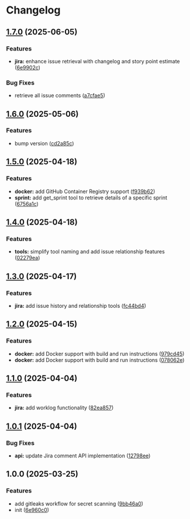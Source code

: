 # Changelog

## [1.7.0](https://github.com/nguyenvanduocit/jira-mcp/compare/v1.6.0...v1.7.0) (2025-06-05)


### Features

* **jira:** enhance issue retrieval with changelog and story point estimate ([6e9902c](https://github.com/nguyenvanduocit/jira-mcp/commit/6e9902c464430ffc759124792fe0907697d80fab))


### Bug Fixes

* retrieve all issue comments ([a7cfae5](https://github.com/nguyenvanduocit/jira-mcp/commit/a7cfae5e459fd50b3a62f80223bddfc659a5453b))

## [1.6.0](https://github.com/nguyenvanduocit/jira-mcp/compare/v1.5.0...v1.6.0) (2025-05-06)


### Features

* bump version ([cd2a85c](https://github.com/nguyenvanduocit/jira-mcp/commit/cd2a85c42c8594240e8718524ac0082acf1b7db7))

## [1.5.0](https://github.com/nguyenvanduocit/jira-mcp/compare/v1.4.0...v1.5.0) (2025-04-18)


### Features

* **docker:** add GitHub Container Registry support ([f939b62](https://github.com/nguyenvanduocit/jira-mcp/commit/f939b629e764d4fe470f6954cc0d281eccde913f))
* **sprint:** add get_sprint tool to retrieve details of a specific sprint ([6756a1c](https://github.com/nguyenvanduocit/jira-mcp/commit/6756a1c79ed0692aeac9d12287fd92ef6bc5f1c2))

## [1.4.0](https://github.com/nguyenvanduocit/jira-mcp/compare/v1.3.0...v1.4.0) (2025-04-18)


### Features

* **tools:** simplify tool naming and add issue relationship features ([02279ea](https://github.com/nguyenvanduocit/jira-mcp/commit/02279ead729b7a9bd6e78d6ed7903931d39c1580))

## [1.3.0](https://github.com/nguyenvanduocit/jira-mcp/compare/v1.2.0...v1.3.0) (2025-04-17)


### Features

* **jira:** add issue history and relationship tools ([fc44bd4](https://github.com/nguyenvanduocit/jira-mcp/commit/fc44bd4384775260bf8ea7a0373c89d7053b6450))

## [1.2.0](https://github.com/nguyenvanduocit/jira-mcp/compare/v1.1.0...v1.2.0) (2025-04-15)


### Features

* **docker:** add Docker support with build and run instructions ([979cd45](https://github.com/nguyenvanduocit/jira-mcp/commit/979cd459663c0004c566cda658efbf9fca50bf52))
* **docker:** add Docker support with build and run instructions ([078062e](https://github.com/nguyenvanduocit/jira-mcp/commit/078062ed7ba2686483a9df4c6000462d5b4fed3a))

## [1.1.0](https://github.com/nguyenvanduocit/jira-mcp/compare/v1.0.1...v1.1.0) (2025-04-04)


### Features

* **jira:** add worklog functionality ([82ea857](https://github.com/nguyenvanduocit/jira-mcp/commit/82ea85767653ea5de4f20beb6585d9f694696a9a))

## [1.0.1](https://github.com/nguyenvanduocit/jira-mcp/compare/v1.0.0...v1.0.1) (2025-04-04)


### Bug Fixes

* **api:** update Jira comment API implementation ([12798ee](https://github.com/nguyenvanduocit/jira-mcp/commit/12798ee285f0b8d5c70689db87fa60b74e72376d))

## 1.0.0 (2025-03-25)


### Features

* add gitleaks workflow for secret scanning ([9bb46a0](https://github.com/nguyenvanduocit/jira-mcp/commit/9bb46a0f63793934470a1701a42d2413f29898f8))
* init ([6e960c0](https://github.com/nguyenvanduocit/jira-mcp/commit/6e960c048f69fe61baee42c3061aef0a44602be3))
